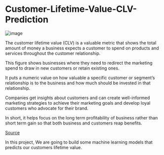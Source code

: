 # Customer-Lifetime-Value-CLV-Prediction

![image](https://user-images.githubusercontent.com/106876801/201621434-5e537e09-d75d-4cc2-bf5c-1a0df683d826.png)

The customer lifetime value (CLV) is a valuable metric that shows the total amount of money a business expects a customer to spend on products and services throughout the customer relationship.

This figure shows businesses where they need to redirect the marketing spend to draw in new customers or retain existing ones.

It puts a numeric value on how valuable a specific customer or segment’s relationship is to the business and how much should be invested in that relationship.

Companies get insights about customers and can create well-informed marketing strategies to achieve their marketing goals and develop loyal customers who advocate for their brand.

In short, it helps focus on the long term profitability of business rather than short term gain so that both business and customers reap benefits.

[Source](https://www.surveysensum.com/customer-experience/customer-lifetime-value/)

In this project, We are going to build some machine learning models that predicts our customers lifetime value.
